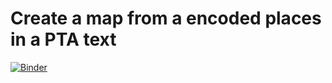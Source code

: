 # Create a map from a encoded places in a PTA text


[![Binder](http://mybinder.org/badge_logo.svg)](http://mybinder.org/v2/gh/PatristicTextArchive/pta_map_text/HEAD?filepath=Map_Text.ipynb)